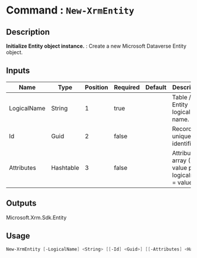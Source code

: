 ﻿# Command : `New-XrmEntity` 

## Description

**Initialize Entity object instance.** : Create a new Microsoft Dataverse Entity object.

## Inputs

Name|Type|Position|Required|Default|Description
----|----|--------|--------|-------|-----------
LogicalName|String|1|true||Table / Entity logical name.
Id|Guid|2|false||Record unique identifier.
Attributes|Hashtable|3|false||Attributes array (Key value pair: logicalname = value).

## Outputs
Microsoft.Xrm.Sdk.Entity

## Usage

```Powershell 
New-XrmEntity [-LogicalName] <String> [[-Id] <Guid>] [[-Attributes] <Hashtable>] [<CommonParameters>]
``` 


